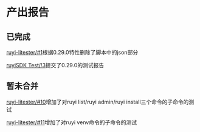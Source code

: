 # 产出报告

## 已完成

[ruyi-litester/#1](https://github.com/weilinfox/ruyi-litester/pull/9)根据0.29.0特性删除了脚本中的json部分

[ruyiSDK Test/!3](https://gitee.com/weilinfox/ruyisdk-test/pulls/3)提交了0.29.0的测试报告

## 暂未合并

[ruyi-litester/#10](https://github.com/weilinfox/ruyi-litester/pull/10)增加了对ruyi list/ruyi admin/ruyi install三个命令的子命令的测试

[ruyi-litester/#11](https://github.com/weilinfox/ruyi-litester/pull/11)增加了对ruyi venv命令的子命令的测试
